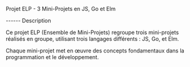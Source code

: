 Projet ELP - 3 Mini-Projets en JS, Go et Elm

------ Description

Ce projet ELP (Ensemble de Mini-Projets) regroupe trois mini-projets réalisés en groupe, utilisant trois langages différents : JS, Go, et Elm. 

Chaque mini-projet met en œuvre des concepts fondamentaux dans la programmation et le développement.
